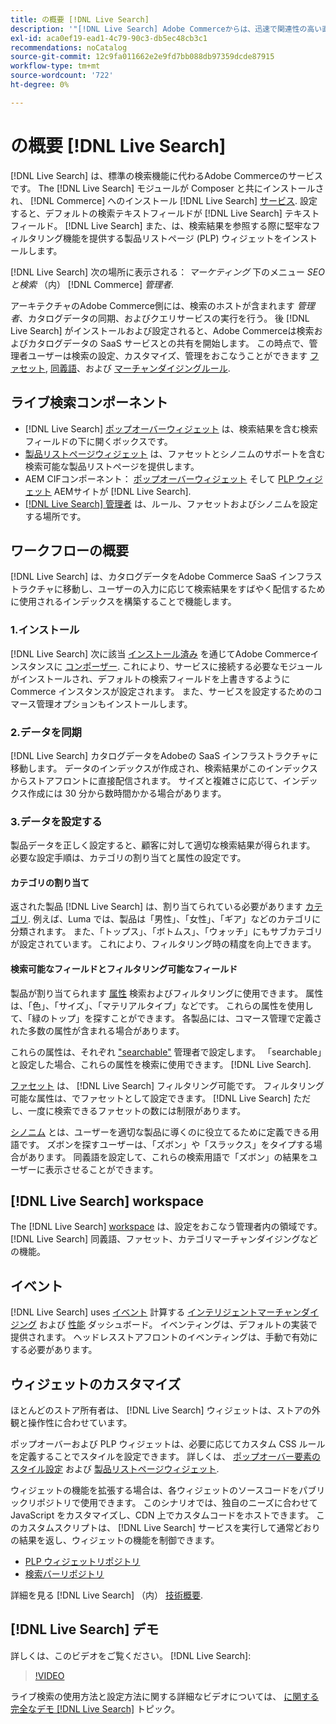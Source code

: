 ```yaml
---
title: の概要 [!DNL Live Search]
description: '"[!DNL Live Search] Adobe Commerceからは、迅速で関連性の高い直感的な検索エクスペリエンスを提供します。」'
exl-id: aca0ef19-ead1-4c79-90c3-db5ec48cb3c1
recommendations: noCatalog
source-git-commit: 12c9fa011662e2e9fd7bb088db97359dcde87915
workflow-type: tm+mt
source-wordcount: '722'
ht-degree: 0%

---
```


# の概要 [!DNL Live Search]

[!DNL Live Search] は、標準の検索機能に代わるAdobe Commerceのサービスです。 The [!DNL Live Search] モジュールが Composer と共にインストールされ、 [!DNL Commerce] へのインストール [!DNL Live Search] [サービス](../landing/saas.md). 設定すると、デフォルトの検索テキストフィールドが [!DNL Live Search] テキストフィールド。 [!DNL Live Search] また、は、検索結果を参照する際に堅牢なフィルタリング機能を提供する製品リストページ (PLP) ウィジェットをインストールします。

[!DNL Live Search] 次の場所に表示される： *マーケティング* 下のメニュー *SEO と検索* （内） [!DNL Commerce] *管理者*.

アーキテクチャのAdobe Commerce側には、検索のホストが含まれます *管理者*、カタログデータの同期、およびクエリサービスの実行を行う。 後 [!DNL Live Search] がインストールおよび設定されると、Adobe Commerceは検索およびカタログデータの SaaS サービスとの共有を開始します。 この時点で、管理者ユーザーは検索の設定、カスタマイズ、管理をおこなうことができます [ファセット](facets.md), [同義語](synonyms.md)、および [マーチャンダイジングルール](category-merch.md).

## ライブ検索コンポーネント

* [!DNL Live Search] [ポップオーバーウィジェット](storefront-popover.md) は、検索結果を含む検索フィールドの下に開くボックスです。
* [製品リストページウィジェット](plp-styling.md) は、ファセットとシノニムのサポートを含む検索可能な製品リストページを提供します。
* AEM CIFコンポーネント： [ポップオーバーウィジェット](https://experienceleague.adobe.com/docs/experience-manager-cloud-service/content/content-and-commerce/integrations/live-search-popover.html?lang=en) そして [PLP ウィジェット](https://experienceleague.adobe.com/docs/experience-manager-cloud-service/content/content-and-commerce/integrations/live-search-plp.html) AEMサイトが [!DNL Live Search].
* [[!DNL Live Search] 管理者](workspace.md) は、ルール、ファセットおよびシノニムを設定する場所です。

## ワークフローの概要

[!DNL Live Search] は、カタログデータをAdobe Commerce SaaS インフラストラクチャに移動し、ユーザーの入力に応じて検索結果をすばやく配信するために使用されるインデックスを構築することで機能します。

### 1.インストール

[!DNL Live Search] 次に該当 [インストール済み](install.md) を通じてAdobe Commerceインスタンスに [コンポーザー](https://getcomposer.org/). これにより、サービスに接続する必要なモジュールがインストールされ、デフォルトの検索フィールドを上書きするように Commerce インスタンスが設定されます。 また、サービスを設定するためのコマース管理オプションもインストールします。

### 2.データを同期

[!DNL Live Search] カタログデータをAdobeの SaaS インフラストラクチャに移動します。 データのインデックスが作成され、検索結果がこのインデックスからストアフロントに直接配信されます。 サイズと複雑さに応じて、インデックス作成には 30 分から数時間かかる場合があります。

### 3.データを設定する

製品データを正しく設定すると、顧客に対して適切な検索結果が得られます。 必要な設定手順は、カテゴリの割り当てと属性の設定です。

#### カテゴリの割り当て

返された製品 [!DNL Live Search] は、割り当てられている必要があります [カテゴリ](https://experienceleague.adobe.com/docs/commerce-admin/catalog/categories/categories.html). 例えば、Luma では、製品は「男性」、「女性」、「ギア」などのカテゴリに分類されます。 また、「トップス」、「ボトムス」、「ウォッチ」にもサブカテゴリが設定されています。 これにより、フィルタリング時の精度を向上できます。

#### 検索可能なフィールドとフィルタリング可能なフィールド

製品が割り当てられます [属性](https://experienceleague.adobe.com/docs/commerce-admin/catalog/product-attributes/product-attributes.html) 検索およびフィルタリングに使用できます。 属性は、「色」、「サイズ」、「マテリアルタイプ」などです。 これらの属性を使用して、「緑のトップ」を探すことができます。 各製品には、コマース管理で定義された多数の属性が含まれる場合があります。

これらの属性は、それぞれ [&quot;searchable&quot;](https://experienceleague.adobe.com/docs/commerce-admin/catalog/catalog/search/search.html) 管理者で設定します。 「searchable」と設定した場合、これらの属性を検索に使用できます。 [!DNL Live Search].

[ファセット](facets.md) は、 [!DNL Live Search] フィルタリング可能です。 フィルタリング可能な属性は、でファセットとして設定できます。 [!DNL Live Search] ただし、一度に検索できるファセットの数には制限があります。

[シノニム](synonyms.md) とは、ユーザーを適切な製品に導くのに役立てるために定義できる用語です。 ズボンを探すユーザーは、「ズボン」や「スラックス」をタイプする場合があります。 同義語を設定して、これらの検索用語で「ズボン」の結果をユーザーに表示させることができます。

## [!DNL Live Search] workspace

The [!DNL Live Search] [workspace](workspace.md) は、設定をおこなう管理者内の領域です。 [!DNL Live Search] 同義語、ファセット、カテゴリマーチャンダイジングなどの機能。

## イベント

[!DNL Live Search] uses [イベント](events.md) 計算する [インテリジェントマーチャンダイジング](category-merch.md) および [性能](performance.md) ダッシュボード。 イベンティングは、デフォルトの実装で提供されます。 ヘッドレスストアフロントのイベンティングは、手動で有効にする必要があります。

## ウィジェットのカスタマイズ

ほとんどのストア所有者は、 [!DNL Live Search] ウィジェットは、ストアの外観と操作性に合わせています。

ポップオーバーおよび PLP ウィジェットは、必要に応じてカスタム CSS ルールを定義することでスタイルを設定できます。 詳しくは、 [ポップオーバー要素のスタイル設定](storefront-popover-styling.md) および [製品リストページウィジェット](plp-styling.md).

ウィジェットの機能を拡張する場合は、各ウィジェットのソースコードをパブリックリポジトリで使用できます。
このシナリオでは、独自のニーズに合わせて JavaScript をカスタマイズし、CDN 上でカスタムコードをホストできます。 このカスタムスクリプトは、 [!DNL Live Search] サービスを実行して通常どおりの結果を返し、ウィジェットの機能を制御できます。

* [PLP ウィジェットリポジトリ](https://github.com/adobe/storefront-product-listing-page)
* [検索バーリポジトリ](https://github.com/adobe/storefront-search-as-you-type)

詳細を見る [!DNL Live Search] （内） [技術概要](technical-overview.md).

## [!DNL Live Search] デモ

詳しくは、このビデオをご覧ください。 [!DNL Live Search]:

>[!VIDEO](https://video.tv.adobe.com/v/3418679?quality=12&learn=on)

ライブ検索の使用方法と設定方法に関する詳細なビデオについては、 [に関する完全なデモ [!DNL Live Search]](https://experienceleague.adobe.com/docs/commerce-learn/tutorials/getting-started/capabilities/live-search-full-demonstration.html) トピック。
